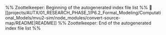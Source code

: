 %% Zoottelkeeper: Beginning of the autogenerated index file list  %%
📄 [[projects/AUTX/01_RESEARCH_PHASE_1/P6.2_Formal_Modeling/Computational_Models/mvu2-sim/node_modules/convert-source-map/README|README]]
%% Zoottelkeeper: End of the autogenerated index file list  %%
